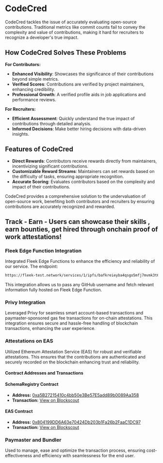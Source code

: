 # CodeCred

CodeCred tackles the issue of accurately evaluating open-source contributions. Traditional metrics like commit counts fail to convey the complexity and value of contributions, making it hard for recruiters to recognize a developer's true impact.

## How CodeCred Solves These Problems

**For Contributors:**

- **Enhanced Visibility**: Showcases the significance of their contributions beyond simple metrics.
- **Verified Scores**: Contributions are verified by project maintainers, enhancing credibility.
- **Professional Growth**: A verified profile aids in job applications and performance reviews.

**For Recruiters:**

- **Efficient Assessment**: Quickly understand the true impact of contributions through detailed analysis.
- **Informed Decisions**: Make better hiring decisions with data-driven insights.

## Features of CodeCred

- **Direct Rewards**: Contributors receive rewards directly from maintainers, incentivizing significant contributions.
- **Customizable Reward Streams**: Maintainers can set rewards based on the difficulty of tasks, ensuring appropriate recognition.
- **Accurate Scoring**: Evaluates contributors based on the complexity and impact of their contributions.

CodeCred provides a comprehensive solution to the undervaluation of open-source work, benefiting both contributors and recruiters by ensuring contributions are accurately recognized and rewarded.

## Track - Earn  - Users can showcase their skills , earn bounties, get hired through onchain proof of work attestations!

 

### Fleek Edge Function Integration

Integrated Fleek Edge Functions to enhance the efficiency and reliability of our service. The endpoint:

```bash
https://fleek-test.network/services/1/ipfs/bafkreieyba4qsgo5mfj7mvmk3t6ge7gho27dep6vrtdpwn6545qgjmeecy/api/getGithubUserInfo?username=${username}
```

This integration allows us to pass any GitHub username and fetch relevant information fully hosted on Fleek Edge Function.

### Privy Integration

Leveraged Privy for seamless smart account-based transactions and paymaster-sponsored gas fee transactions for on-chain attestations. This integration ensures secure and hassle-free handling of blockchain transactions, enhancing the user experience.

### Attestations on EAS 

Utilized Ethereum Attestation Service (EAS) for robust and verifiable attestations. This ensures that the contributions are authenticated and securely recorded on the blockchain enhancing trust and reliability.

#### Contract Addresses and Transactions

#### SchemaRegistry Contract
- **Address:** [0xa5B27215410c4bb50e3Be57E5add89b0089Aa358](https://opencampus-codex.blockscout.com/address/0xa5B27215410c4bb50e3Be57E5add89b0089Aa358)
- **Transaction:** [View on Blockscout](https://opencampus-codex.blockscout.com/tx/0x6f42f3d14f131ad62aac558f8d9dfa5f4ea2515bb0707c90bee83f0172fd4b14)

#### EAS Contract 
- **Address:** [0x804199DD6A63e70424Db203b1Fa26b2FaaC1DC97](https://opencampus-codex.blockscout.com/address/0x804199DD6A63e70424Db203b1Fa26b2FaaC1DC97)
- **Transaction:** [View on Blockscout](https://opencampus-codex.blockscout.com/tx/0x1626dca71d1ad8cc2b4e84fdfc23f9db339db2c5409343e10633032c587a5492)



### Paymaster and Bundler

Used to manage, ease and optimize the transaction process, ensuring cost-effectiveness and efficiency with seamlessness for the end user.

